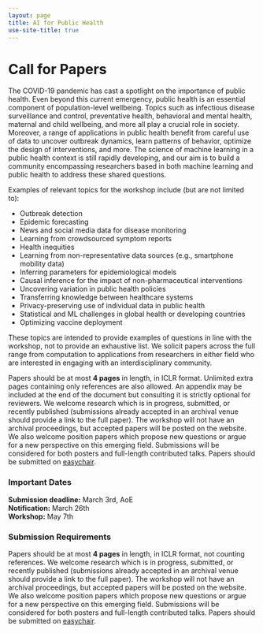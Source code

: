 ```yaml
---
layout: page
title: AI for Public Health
use-site-title: true
---
```


# Call for Papers
The COVID-19 pandemic has cast a spotlight on the importance of public health. Even beyond this current emergency, public health is an essential component of population-level wellbeing. Topics such as infectious disease surveillance and control, preventative health, behavioral and mental health, maternal and child wellbeing, and more all play a crucial role in society. Moreover, a range of applications in public health benefit from careful use of data to uncover outbreak dynamics, learn patterns of behavior, optimize the design of interventions, and more. The science of machine learning in a public health context is still rapidly developing, and our aim is to build a community encompassing researchers based in both machine learning and public health to address these shared questions.

Examples of relevant topics for the workshop include (but are not limited to):

* Outbreak detection
* Epidemic forecasting
* News and social media data for disease monitoring
* Learning from crowdsourced symptom reports
* Health inequities 
* Learning from non-representative data sources (e.g., smartphone mobility data)
* Inferring parameters for epidemiological models
* Causal inference for the impact of non-pharmaceutical interventions
* Uncovering variation in public health policies
* Transferring knowledge between healthcare systems
* Privacy-preserving use of individual data in public health
* Statistical and ML challenges in global health or developing countries
* Optimizing vaccine deployment

These topics are intended to provide examples of questions in line with the workshop, not to provide an exhaustive list. We solicit papers across the full range from computation to applications from researchers in either field who are interested in engaging with an interdisciplinary community. 

Papers should be at most **4 pages** in length, in ICLR format. Unlimited extra pages containing only references are also allowed. An appendix may be included at the end of the document but consulting it is strictly optional for reviewers. We welcome research which is in progress, submitted, or recently published (submissions already accepted in an archival venue should provide a link to the full paper). The workshop will not have an archival proceedings, but accepted papers will be posted on the website. We also welcome position papers which propose new questions or argue for a new perspective on this emerging field. Submissions will be considered for both posters and full-length contributed talks. Papers should be submitted on [easychair](https://easychair.org/conferences/?conf=iclrai4ph).



### Important Dates 

**Submission deadline:** March 3rd, AoE <br>
**Notification:** March 26th <br>
**Workshop:** May 7th

### Submission Requirements

Papers should be at most **4 pages** in length, in ICLR format, not counting references. We welcome research which is in progress, submitted, or recently published (submissions already accepted in an archival venue should provide a link to the full paper). The workshop will not have an archival proceedings, but accepted papers will be posted on the website. We also welcome position papers which propose new questions or argue for a new perspective on this emerging field. Submissions will be considered for both posters and full-length contributed talks. Papers should be submitted on [easychair](https://easychair.org/conferences/?conf=iclrai4ph).



